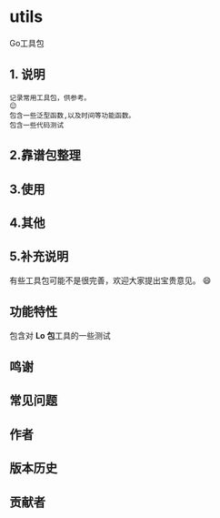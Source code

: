 # utils
 Go工具包

## 1. 说明
    记录常用工具包，供参考。
    😌 
    包含一些泛型函数,以及时间等功能函数。
    包含一些代码测试

## 2.靠谱包整理


## 3.使用


## 4.其他


## 5.补充说明

有些工具包可能不是很完善，欢迎大家提出宝贵意见。  😄

## 功能特性
包含对 **Lo 包**工具的一些测试

## 鸣谢

## 常见问题

## 作者

## 版本历史

## 贡献者

